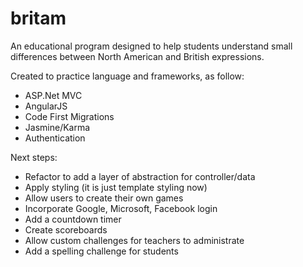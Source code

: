 # britam

An educational program designed to help students understand small differences between North American and British expressions.

Created to practice language and frameworks, as follow:

- ASP.Net MVC
- AngularJS
- Code First Migrations
- Jasmine/Karma
- Authentication
 
Next steps:

- Refactor to add a layer of abstraction for controller/data
- Apply styling (it is just template styling now)
- Allow users to create their own games
- Incorporate Google, Microsoft, Facebook login
- Add a countdown timer
- Create scoreboards
- Allow custom challenges for teachers to administrate
- Add a spelling challenge for students

